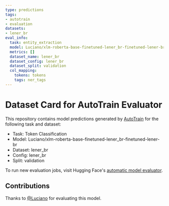 ```yaml
---
type: predictions
tags:
- autotrain
- evaluation
datasets:
- lener_br
eval_info:
  task: entity_extraction
  model: Luciano/xlm-roberta-base-finetuned-lener_br-finetuned-lener-br
  metrics: []
  dataset_name: lener_br
  dataset_config: lener_br
  dataset_split: validation
  col_mapping:
    tokens: tokens
    tags: ner_tags
---
```

# Dataset Card for AutoTrain Evaluator

This repository contains model predictions generated by [AutoTrain](https://huggingface.co/autotrain) for the following task and dataset:

* Task: Token Classification
* Model: Luciano/xlm-roberta-base-finetuned-lener_br-finetuned-lener-br
* Dataset: lener_br
* Config: lener_br
* Split: validation

To run new evaluation jobs, visit Hugging Face's [automatic model evaluator](https://huggingface.co/spaces/autoevaluate/model-evaluator).

## Contributions

Thanks to [@Luciano](https://huggingface.co/Luciano) for evaluating this model.